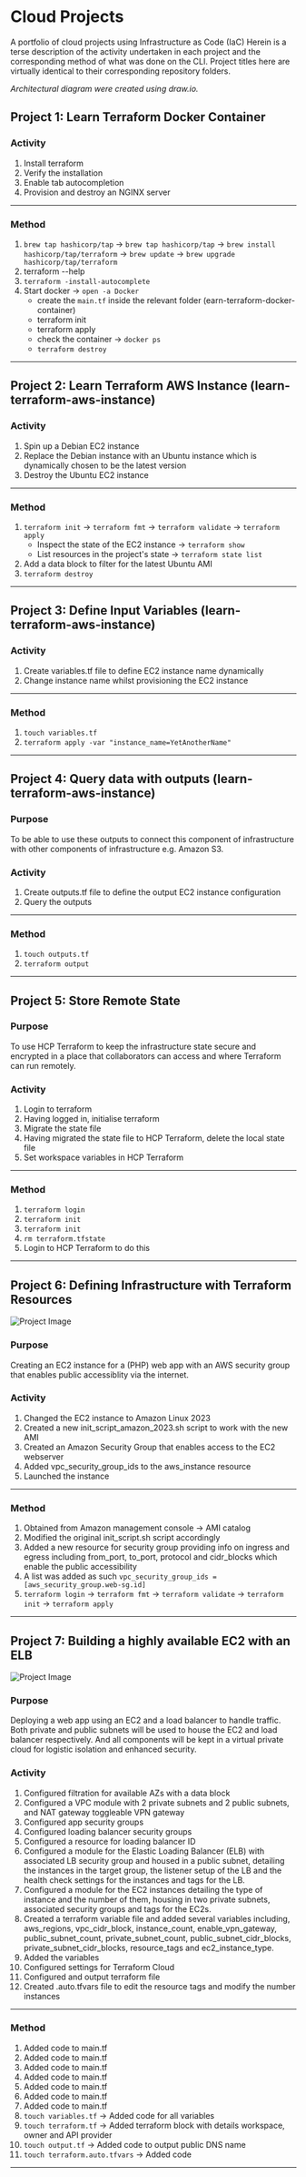 # Cloud Projects
A portfolio of cloud projects using Infrastructure as Code (IaC)
Herein is a terse description of the activity undertaken in each project and the corresponding method of what was done on the CLI.
Project titles here are virtually identical to their corresponding repository folders.

*Architectural diagram were created using draw.io.*

## Project 1: Learn Terraform Docker Container

### Activity
1. Install terraform
2. Verify the installation
3. Enable tab autocompletion
4. Provision and destroy an NGINX server

---
### Method
1. `brew tap hashicorp/tap` -> `brew tap hashicorp/tap` -> `brew install hashicorp/tap/terraform` -> `brew update` -> `brew upgrade hashicorp/tap/terraform`
2. terraform --help
3. `terraform -install-autocomplete`
4. Start docker -> `open -a Docker`
   - create the `main.tf` inside the relevant folder (earn-terraform-docker-container)
   - terraform init
   - terraform apply
   - check the container -> `docker ps`
   - `terraform destroy`
   
---


## Project 2: Learn Terraform AWS Instance (learn-terraform-aws-instance)

### Activity
1. Spin up a Debian EC2 instance
2. Replace the Debian instance with an Ubuntu instance which is dynamically chosen to be the latest version
3. Destroy the Ubuntu EC2 instance

---
### Method
1. `terraform init` -> `terraform fmt` -> `terraform validate` -> `terraform apply`
   - Inspect the state of the EC2 instance -> `terraform show`
   - List resources in the project's state -> `terraform state list`
2. Add a data block to filter for the latest Ubuntu AMI
3. `terraform destroy`

---


## Project 3: Define Input Variables (learn-terraform-aws-instance)

### Activity
1. Create variables.tf file to define EC2 instance name dynamically
2. Change instance name whilst provisioning the EC2 instance


---
### Method
1. `touch variables.tf`
2. `terraform apply -var "instance_name=YetAnotherName"`


---


## Project 4: Query data with outputs (learn-terraform-aws-instance)

### Purpose
To be able to use these outputs to connect this component of infrastructure with other components of infrastructure e.g. Amazon S3.


### Activity
1. Create outputs.tf file to define the output EC2 instance configuration
2. Query the outputs


---
### Method
1. `touch outputs.tf`
2. `terraform output`


---


## Project 5: Store Remote State

### Purpose
To use HCP Terraform to keep the infrastructure state secure and encrypted in a place that collaborators can access and where Terraform can run remotely.


### Activity
1. Login to terraform
2. Having logged in, initialise terraform
3. Migrate the state file
4. Having migrated the state file to HCP Terraform, delete the local state file
5. Set workspace variables in HCP Terraform 


---
### Method
1. `terraform login`
2. `terraform init`
3. `terraform init`
4. `rm terraform.tfstate`
5. Login to HCP Terraform to do this


---


## Project 6: Defining Infrastructure with Terraform Resources

![Project Image](learn-terraform-resources/ec2_webapp.drawio_2.png)


### Purpose
Creating an EC2 instance for a (PHP) web app with an AWS security group that enables public accessiblity via the internet.


### Activity
1. Changed the EC2 instance to Amazon Linux 2023
2. Created a new init_script_amazon_2023.sh script to work with the new AMI
3. Created an Amazon Security Group that enables access to the EC2 webserver
4. Added vpc_security_group_ids to the aws_instance resource
5. Launched the instance


---
### Method
1. Obtained from Amazon management console -> AMI catalog
2. Modified the original init_script.sh script accordingly
3. Added a new resource for security group providing info on ingress and egress including from_port, to_port, protocol and cidr_blocks which enable the public accessibility
4. A list was added as such `vpc_security_group_ids = [aws_security_group.web-sg.id]`
5. `terraform login` -> `terraform fmt` -> `terraform validate` -> `terraform init` -> `terraform apply`



---


## Project 7: Building a highly available EC2 with an ELB

![Project Image](learn-terraform-variables/high_availability_EC2_with-ELB_and_NAT.drawio.png)


### Purpose
Deploying a web app using an EC2 and a load balancer to handle traffic. Both private and public subnets will be used to house the EC2 and load balancer respectively. And all components will be kept in a virtual private cloud for logistic isolation and enhanced security.


### Activity
1. Configured filtration for available AZs with a data block
2. Configured a VPC module with 2 private subnets and 2 public subnets, and NAT gateway toggleable VPN gateway
3. Configured app security groups
4. Configured loading balancer security groups
5. Configured a resource for loading balancer ID
6. Configured a module for the Elastic Loading Balancer (ELB) with associated LB security group and housed in a public subnet, detailing the instances in the target group, the listener setup of the LB and the health check settings for the instances and tags for the LB.
7. Configured a module for the EC2 instances detailing the type of instance and the number of them, housing in two private subnets, associated security groups and tags for the EC2s.
8. Created a terraform variable file and added several variables including, aws_regions, vpc_cidr_block, instance_count, enable_vpn_gateway, public_subnet_count, private_subnet_count, public_subnet_cidr_blocks, private_subnet_cidr_blocks, resource_tags and ec2_instance_type.
9. Added the variables
10. Configured settings for Terraform Cloud
11. Configured and output terraform file
12. Created .auto.tfvars file to edit the resource tags and modify the number instances


---
### Method
1. Added code to main.tf
2. Added code to main.tf
3. Added code to main.tf
4. Added code to main.tf
5. Added code to main.tf
6. Added code to main.tf
7. Added code to main.tf
9. `touch variables.tf` -> Added code for all variables
10. `touch terraform.tf` -> Added terraform block with details workspace, owner and API provider
11. `touch output.tf` -> Added code to output public DNS name
12. `touch terraform.auto.tfvars` -> Added code

---